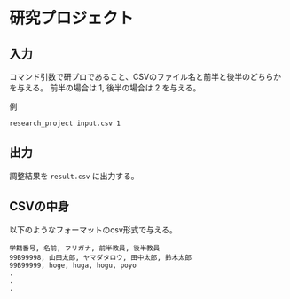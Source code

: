 # 研究プロジェクト

## 入力

コマンド引数で研プロであること、CSVのファイル名と前半と後半のどちらかを与える。
前半の場合は $1$, 後半の場合は $2$ を与える。

例
```
research_project input.csv 1
```

## 出力

調整結果を `result.csv` に出力する。

## CSVの中身

以下のようなフォーマットのcsv形式で与える。

```
学籍番号, 名前, フリガナ, 前半教員, 後半教員
99B99998, 山田太郎, ヤマダタロウ, 田中太郎, 鈴木太郎
99B99999, hoge, huga, hogu, poyo
.
.
.
```